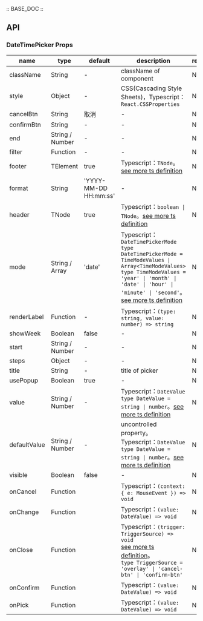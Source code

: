 :: BASE_DOC ::

## API


### DateTimePicker Props

name | type | default | description | required
-- | -- | -- | -- | --
className | String | - | className of component | N
style | Object | - | CSS(Cascading Style Sheets)，Typescript：`React.CSSProperties` | N
cancelBtn | String | 取消 | \- | N
confirmBtn | String | - | \- | N
end | String / Number | - | \- | N
filter | Function | - | \- | N
footer | TElement | true | Typescript：`TNode`。[see more ts definition](https://github.com/Tencent/tdesign-mobile-react/blob/develop/src/common.ts) | N
format | String | 'YYYY-MM-DD HH:mm:ss' | \- | N
header | TNode | true | Typescript：`boolean \| TNode`。[see more ts definition](https://github.com/Tencent/tdesign-mobile-react/blob/develop/src/common.ts) | N
mode | String / Array | 'date' | Typescript：`DateTimePickerMode` `type DateTimePickerMode = TimeModeValues \| Array<TimeModeValues> ` `type TimeModeValues = 'year' \| 'month' \| 'date' \| 'hour' \| 'minute' \| 'second'`。[see more ts definition](https://github.com/Tencent/tdesign-mobile-react/tree/develop/src/date-time-picker/type.ts) | N
renderLabel | Function | - | Typescript：`(type: string, value: number) => string` | N
showWeek | Boolean | false | \- | N
start | String / Number | - | \- | N
steps | Object | - | \- | N
title | String | - | title of picker | N
usePopup | Boolean | true | \- | N
value | String / Number | - | Typescript：`DateValue` `type DateValue = string \| number`。[see more ts definition](https://github.com/Tencent/tdesign-mobile-react/tree/develop/src/date-time-picker/type.ts) | N
defaultValue | String / Number | - | uncontrolled property。Typescript：`DateValue` `type DateValue = string \| number`。[see more ts definition](https://github.com/Tencent/tdesign-mobile-react/tree/develop/src/date-time-picker/type.ts) | N
visible | Boolean | false | \- | N
onCancel | Function |  | Typescript：`(context: { e: MouseEvent }) => void`<br/> | N
onChange | Function |  | Typescript：`(value: DateValue) => void`<br/> | N
onClose | Function |  | Typescript：`(trigger: TriggerSource) => void`<br/>[see more ts definition](https://github.com/Tencent/tdesign-mobile-react/tree/develop/src/date-time-picker/type.ts)。<br/>`type TriggerSource = 'overlay' \| 'cancel-btn' \| 'confirm-btn'`<br/> | N
onConfirm | Function |  | Typescript：`(value: DateValue) => void`<br/> | N
onPick | Function |  | Typescript：`(value: DateValue) => void`<br/> | N
